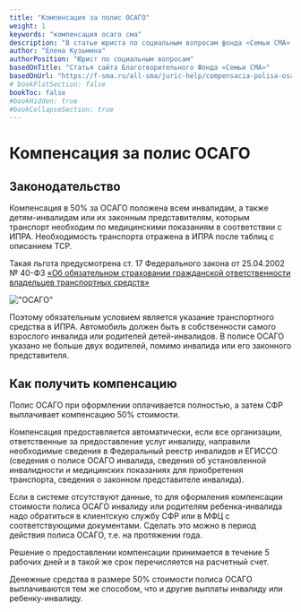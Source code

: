 ```yaml
---
title: "Компенсация за полис ОСАГО"
weight: 1
keywords: "компенсация осаго сма"
description: "В статье юриста по социальным вопросам фонда «Семьи СМА» Елены Кузьминой рассказывается, как инвалид может получить 50 % компенсацию за полис ОСАГО."
author: "Елена Кузьмина"
authorPosition: "Юрист по социальным вопросам"
basedOnTitle: "Статья сайта Благотворительного Фонда «Семьи СМА»"
basedOnUrl: "https://f-sma.ru/all-sma/juric-help/compensacia-polisa-osago/"
# bookFlatSection: false
bookToc: false
#bookHidden: true
#bookCollapseSection: true
---
```


# Компенсация за полис ОСАГО

## Законодательство

Компенсация в 50% за ОСАГО положена всем инвалидам, а также детям-инвалидам или их законным представителям, которым транспорт необходим по медицинскими показаниям в соответствии с ИПРА. Необходимость транспорта отражена в ИПРА после таблиц с описанием ТСР.

Такая льгота предусмотрена ст. 17 Федерального закона от 25.04.2002 № 40-ФЗ [«Об обязательном страховании гражданской ответственности владельцев транспортных средств»](https://www.consultant.ru/document/cons_doc_LAW_36528/)

!["ОСАГО"](https://f-sma.ru/wp-content/uploads/2023/04/%D0%9E%D1%81%D0%B0%D0%B3%D0%BE-1.jpg)

Поэтому обязательным условием является указание транспортного средства в ИПРА. Автомобиль должен быть в собственности самого взрослого инвалида или родителей детей-инвалидов. В полисе ОСАГО указано не больше двух водителей, помимо инвалида или его законного представителя. 


## Как получить компенсацию
Полис ОСАГО при оформлении оплачивается полностью, а затем СФР выплачивает компенсацию 50% стоимости.

Компенсация предоставляется автоматически, если все организации, ответственные за предоставление услуг инвалиду, направили необходимые сведения в Федеральный реестр инвалидов и ЕГИССО (сведения о полисе ОСАГО инвалида, сведения об установленной инвалидности и медицинских показаниях для приобретения транспорта, сведения о законном представителе инвалида).

Если в системе отсутствуют данные, то для оформления компенсации стоимости полиса ОСАГО инвалиду или родителям ребенка-инвалида надо обратиться в клиентскую службу СФР или в МФЦ с соответствующими документами. Сделать это можно в период действия полиса ОСАГО, т.е. на протяжении года.

Решение о предоставлении компенсации принимается в течение 5 рабочих дней и в такой же срок перечисляется на расчетный счет.

Денежные средства в размере 50% стоимости полиса ОСАГО  выплачиваются тем же способом, что и другие выплаты инвалиду или ребенку-инвалиду.
